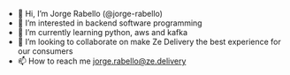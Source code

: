 - 👋 Hi, I’m Jorge Rabello (@jorge-rabello)
- 👀 I’m interested in backend software programming
- 🌱 I’m currently learning python, aws and kafka
- 💞️ I’m looking to collaborate on make Ze Delivery the best experience for our consumers
- 📫 How to reach me jorge.rabello@ze.delivery

<!---
jorgerabelloze/jorgerabelloze is a ✨ special ✨ repository because its `README.md` (this file) appears on your GitHub profile.
You can click the Preview link to take a look at your changes.
Testing ssh keys
--->
